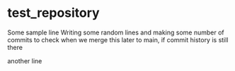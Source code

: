 # test_repository
Some sample line
Writing some random lines and making some number of commits to check when we merge this later to main, if commit history is still there

another line
